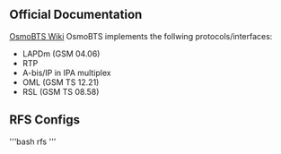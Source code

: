 

## Official Documentation


[OsmoBTS Wiki](https://osmocom.org/projects/osmobts/wiki)
OsmoBTS  implements the follwing protocols/interfaces:

- LAPDm (GSM 04.06)
- RTP
- A-bis/IP in IPA multiplex
- OML (GSM TS 12.21)
- RSL (GSM TS 08.58)


## RFS Configs

'''bash
rfs
'''